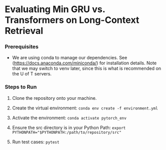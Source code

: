 # Evaluating Min GRU vs. Transformers on Long-Context Retrieval

### Prerequisites
- We are using conda to manage our dependencies. See (https://docs.anaconda.com/miniconda/) for installation details. Note that we may switch to venv later, since this is what is recommended on the U of T servers.

### Steps to Run
1) Clone the repository onto your machine.
2) Create the virtual environment: ```conda env create -f environment.yml```
3) Activate the environment: ```conda activate pytorch_env```
4) Ensure the src directory is in your Python Path: ```export PYTHONPATH="$PYTHONPATH:/path/to/repository/src"```

5) Run test cases: ```pytest```

